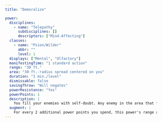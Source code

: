 ```yaml
---
title: "Demoralize"

power:
  disciplines:
    - name: "Telepathy"
      subdisciplines: []
      descriptors: ["Mind-Affecting"]
  classes:
    - name: "Psion/Wilder"
      abbr: ""
      level: 1
  displays: ["Mental", "Olfactory"]
  manifestingTime: "1 standard action"
  range: "30 ft."
  area: "30-ft.-radius spread centered on you"
  duration: "1 min./level"
  dismissable: false
  savingThrow: "Will negates"
  powerResistance: "Yes"
  powerPoints: 1
  description: |
    You fill your enemies with self-doubt. Any enemy in the area that fails its save becomes shaken for the duration of the power. Allies and creatures without an Intelligence score are unaffected.
  augment: |
    For every 2 additional power points you spend, this power's range and the radius of its area both increase by 5 feet, and the power's save DC increases by 1.
---
```

